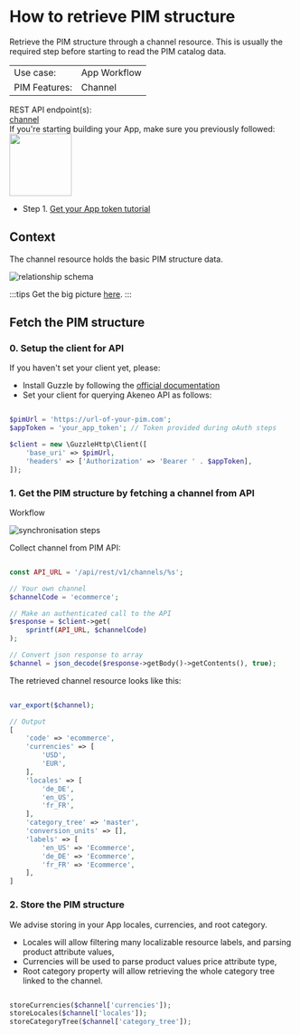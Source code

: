 # How to retrieve PIM structure

Retrieve the PIM structure through a channel resource. This is usually the required step before starting to read the PIM catalog data.

<table class="tag-container">
    <tr>
        <td>Use case:</td>
        <td>
            <div aria-pressed="false" class="tag-selectable">
                <div class="tag-color tag-color-light-blue"></div>
                <div class="tag-label">App Workflow</div>
            </div>
        </td>
    </tr>
    <tr>
        <td>PIM Features:</td>
        <td>
            <div aria-pressed="false" class="tag-selectable">
                <div class="tag-color tag-color-red"></div>
                <div class="tag-label">Channel</div>
            </div>
        </td>
    </tr>
</table>

<div class="endpoint-container">
    <div class="endpoint-text">REST API endpoint(s):</div>
    <a href="/api-reference.html#Channel" class="endpoint-link" target="_blank" rel="noopener noreferrer">channel</a>
</div>

<div class="block-requirements">
    <div class="block-requirements-headline">
        If you're starting building your App, make sure you previously followed:
    </div>
    <div class="block-requirements-row">
        <img src="../img/illustrations/illus--Attributegroup.svg" width="110px">
        <div class="block-requirements-steps">
            <ul>
                <li>Step 1. <a href="apps-how-to-get-your-app-token.html" target="_blank" rel="noopener noreferrer">Get your App token tutorial</a></li>
            </ul>
        </div>
    </div>
</div>


## Context

The channel resource holds the basic PIM structure data.

![relationship schema](../../img/getting-started/synchronize-pim-products/step-1-objects-relationship-schema.svg)

:::tips
Get the big picture <a href="https://api.akeneo.com/getting-started/synchronize-pim-products-6x/step-0.html" target="_blank" rel="noopener noreferrer">here</a>.
:::

## Fetch the PIM structure

### 0. Setup the client for API

If you haven't set your client yet, please:
- Install Guzzle by following the <a href="https://docs.guzzlephp.org/en/stable/overview.html#installation" target="_blank" rel="noopener noreferrer">official documentation</a>
- Set your client for querying Akeneo API as follows:

```php  [activate:PHP]

$pimUrl = 'https://url-of-your-pim.com';
$appToken = 'your_app_token'; // Token provided during oAuth steps

$client = new \GuzzleHttp\Client([
    'base_uri' => $pimUrl,
    'headers' => ['Authorization' => 'Bearer ' . $appToken],
]);
```

### 1. Get the PIM structure by fetching a channel from API

Workflow

![synchronisation steps](../../img/getting-started/synchronize-pim-products/step-1-steps-schema.svg)

Collect channel from PIM API:

```php

const API_URL = '/api/rest/v1/channels/%s';

// Your own channel
$channelCode = 'ecommerce';

// Make an authenticated call to the API
$response = $client->get(
	sprintf(API_URL, $channelCode)
);

// Convert json response to array
$channel = json_decode($response->getBody()->getContents(), true);
```

The retrieved channel resource looks like this:

```php

var_export($channel);

// Output
[
    'code' => 'ecommerce',
    'currencies' => [
        'USD',
        'EUR',
    ],
    'locales' => [
        'de_DE',
        'en_US',
        'fr_FR',
    ],
    'category_tree' => 'master',
    'conversion_units' => [],
    'labels' => [
        'en_US' => 'Ecommerce',
        'de_DE' => 'Ecommerce',
        'fr_FR' => 'Ecommerce',
    ],
]
```

### 2. Store the PIM structure

We advise storing in your App locales, currencies, and root category.
- Locales will allow filtering many localizable resource labels, and parsing product attribute values,
- Currencies will be used to parse product values price attribute type,
- Root category property will allow retrieving the whole category tree linked to the channel.

```php

storeCurrencies($channel['currencies']);
storeLocales($channel['locales']);
storeCategoryTree($channel['category_tree']);
```
